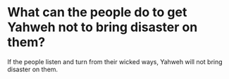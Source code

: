 # What can the people do to get Yahweh not to bring disaster on them?

If the people listen and turn from their wicked ways, Yahweh will not bring disaster on them.
